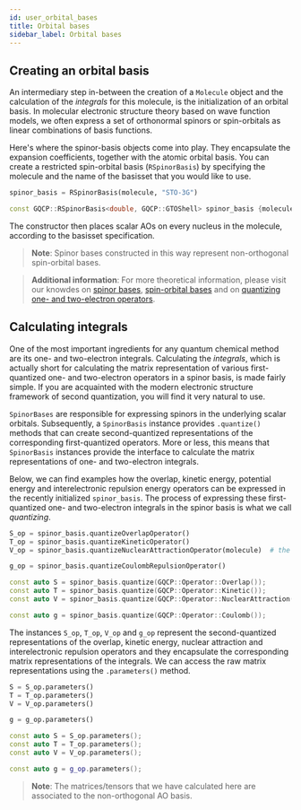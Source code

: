 ```yaml
---
id: user_orbital_bases
title: Orbital bases
sidebar_label: Orbital bases
---
```


## Creating an orbital basis

An intermediary step in-between the creation of a `Molecule` object and the calculation of the _integrals_ for this molecule, is the initialization of an orbital basis. In molecular electronic structure theory based on wave function models, we often express a set of orthonormal spinors or spin-orbitals as linear combinations of basis functions.

Here's where the spinor-basis objects come into play. They encapsulate the expansion coefficients, together with the atomic orbital basis. You can create a restricted spin-orbital basis (`RSpinorBasis`) by specifying the molecule and the name of the basisset that you would like to use.

<!--DOCUSAURUS_CODE_TABS-->

<!--Python-->
```python
spinor_basis = RSpinorBasis(molecule, "STO-3G")
```

<!--C++-->
```C++
const GQCP::RSpinorBasis<double, GQCP::GTOShell> spinor_basis {molecule, "STO-3G"};  // note that you have to specify the type of shell that underlies this spin-orbital basis
```
<!--END_DOCUSAURUS_CODE_TABS-->

The constructor then places scalar AOs on every nucleus in the molecule, according to the basisset specification.

> **Note**: Spinor bases constructed in this way represent non-orthogonal spin-orbital bases.

> **Additional information**: For more theoretical information, please visit our knowdes on [spinor bases](https://gqcg-res.github.io/knowdes/general-spinor-bases.html), [spin-orbital bases](https://gqcg-res.github.io/knowdes/spin-orbital-bases.html) and on [quantizing one- and two-electron operators](https://gqcg-res.github.io/knowdes/quantizing-one-and-two-electron-operators-in-general-spinor-bases.html).


## Calculating integrals

One of the most important ingredients for any quantum chemical method are its one- and two-electron integrals. Calculating the _integrals_, which is actually short for calculating the matrix representation of various first-quantized one- and two-electron operators in a spinor basis, is made fairly simple. If you are acquainted with the modern electronic structure framework of second quantization, you will find it very natural to use.

`SpinorBases` are responsible for expressing spinors in the underlying scalar orbitals. Subsequently, a `SpinorBasis` instance provides `.quantize()` methods that can create second-quantized representations of the corresponding first-quantized operators. More or less, this means that `SpinorBasis` instances provide the interface to calculate the matrix representations of one- and two-electron integrals.

Below, we can find examples how the overlap, kinetic energy, potential energy and interelectronic repulsion energy operators can be expressed in the recently initialized `spinor_basis`. The process of expressing these first-quantized one- and two-electron integrals in the spinor basis is what we call _quantizing_.

<!--DOCUSAURUS_CODE_TABS-->

<!--Python-->
```python
S_op = spinor_basis.quantizeOverlapOperator()
T_op = spinor_basis.quantizeKineticOperator()
V_op = spinor_basis.quantizeNuclearAttractionOperator(molecule)  # the nuclear attraction operator is defined with respect to the molecule's nuclear framework

g_op = spinor_basis.quantizeCoulombRepulsionOperator()
```

<!--C++-->
```C++
const auto S = spinor_basis.quantize(GQCP::Operator::Overlap());
const auto T = spinor_basis.quantize(GQCP::Operator::Kinetic());
const auto V = spinor_basis.quantize(GQCP::Operator::NuclearAttraction(molecule));  // the nuclear attraction operator is defined with respect to the molecule's nuclear framework

const auto g = spinor_basis.quantize(GQCP::Operator::Coulomb());
```
<!--END_DOCUSAURUS_CODE_TABS-->


The instances `S_op`, `T_op`, `V_op` and `g_op` represent the second-quantized representations of the overlap, kinetic energy, nuclear attraction and interelectronic repulsion operators and they encapsulate the corresponding matrix representations of the integrals. We can access the raw matrix representations using the `.parameters()` method.

<!--DOCUSAURUS_CODE_TABS-->

<!--Python-->
```python
S = S_op.parameters()
T = T_op.parameters()
V = V_op.parameters()

g = g_op.parameters()
```

<!--C++-->
```C++
const auto S = S_op.parameters();
const auto T = T_op.parameters();
const auto V = V_op.parameters();

const auto g = g_op.parameters();
```
<!--END_DOCUSAURUS_CODE_TABS-->

> **Note**: The matrices/tensors that we have calculated here are associated to the non-orthogonal AO basis.
